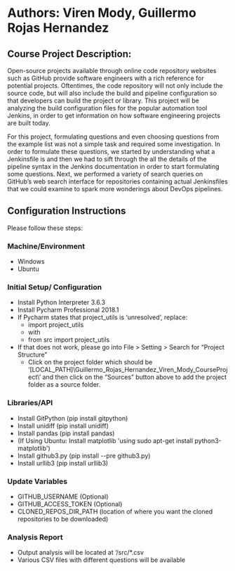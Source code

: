 # Authors: Viren Mody, Guillermo Rojas Hernandez

## Course Project Description:
Open-source projects available through online code repository websites such as GitHub provide software engineers with a rich reference for potential projects.  Oftentimes, the code repository will not only include the source code, but will also include the build and pipeline configuration so that developers can build the project or library.  This project will be analyzing the build configuration files for the popular automation tool Jenkins, in order to get information on how software engineering projects are built today.

For this project, formulating questions and even choosing questions from the example list was not a simple task and required some investigation. In order to formulate these questions, we started  by understanding  what a Jenkinsfile is and then we had to sift through the all the details of the pipeline syntax in the Jenkins documentation in order to start formulating some questions. Next, we performed a variety of search queries on GitHub’s web search interface for repositories containing actual Jenkinsfiles that we could examine to spark more wonderings about DevOps pipelines.


Configuration Instructions
--- 
Please follow these steps:  

### Machine/Environment
* Windows
* Ubuntu

### Initial Setup/ Configuration

* Install Python Interpreter 3.6.3
* Install Pycharm Professional 2018.1
* If Pycharm states that project_utils is ‘unresolved’, replace:
  + import project_utils 
  + with
  + from src import project_utils
* If that does not work, please go into File > Setting > Search for “Project Structure”
  + Click on the project folder which should be ‘[LOCAL_PATH]\Guillermo_Rojas_Hernandez_Viren_Mody_CourseProject\’ and then click on the “Sources” button above to add the project folder as a source folder.


### Libraries/API

* Install GitPython (pip install gitpython)
* Install unidiff (pip install unidiff)
* Install pandas (pip install pandas)
* (If Using Ubuntu: Install matplotlib 'using sudo apt-get install python3-matplotlib')
* Install github3.py (pip install --pre github3.py)
* Install urllib3 (pip install urllib3)
  
### Update Variables
* GITHUB_USERNAME (Optional)
* GITHUB_ACCESS_TOKEN (Optional)
* CLONED_REPOS_DIR_PATH (location of where you want the cloned repositories to be downloaded)


### Analysis Report
  
* Output analysis will be located at ‘/src/*.csv
* Various CSV files with different questions will be available

